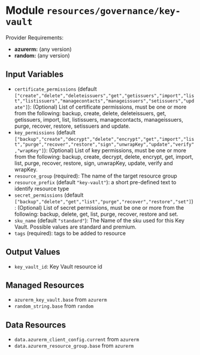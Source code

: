 
# Module `resources/governance/key-vault`

Provider Requirements:
* **azurerm:** (any version)
* **random:** (any version)

## Input Variables
* `certificate_permissions` (default `["create","delete","deleteissuers","get","getissuers","import","list","listissuers","managecontacts","manageissuers","setissuers","update"]`): (Optional) List of certificate permissions, must be one or more from the following: backup, create, delete, deleteissuers, get, getissuers, import, list, listissuers, managecontacts, manageissuers, purge, recover, restore, setissuers and update.
* `key_permissions` (default `["backup","create","decrypt","delete","encrypt","get","import","list","purge","recover","restore","sign","unwrapKey","update","verify","wrapKey"]`): (Optional) List of key permissions, must be one or more from the following: backup, create, decrypt, delete, encrypt, get, import, list, purge, recover, restore, sign, unwrapKey, update, verify and wrapKey.
* `resource_group` (required): The name of the target resource group
* `resource_prefix` (default `"key-vault"`): a short pre-defined text to identify resource type
* `secret_permissions` (default `["backup","delete","get","list","purge","recover","restore","set"]`): (Optional) List of secret permissions, must be one or more from the following: backup, delete, get, list, purge, recover, restore and set.
* `sku_name` (default `"standard"`): The Name of the sku used for this Key Vault. Possible values are standard and premium.
* `tags` (required): tags to be added to resource

## Output Values
* `key_vault_id`: Key Vault resource id

## Managed Resources
* `azurerm_key_vault.base` from `azurerm`
* `random_string.base` from `random`

## Data Resources
* `data.azurerm_client_config.current` from `azurerm`
* `data.azurerm_resource_group.base` from `azurerm`

